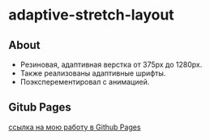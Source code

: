 # adaptive-stretch-layout

## About

- Резиновая, адаптивная верстка от 375px до 1280px.
- Также реализованы адаптивные шрифты. 
- Поэксперементировал с анимацией.

## Gitub Pages

[ссылка на мою работу в Github Pages](https://beellcranel.github.io/adaptive-stretch-layout/)